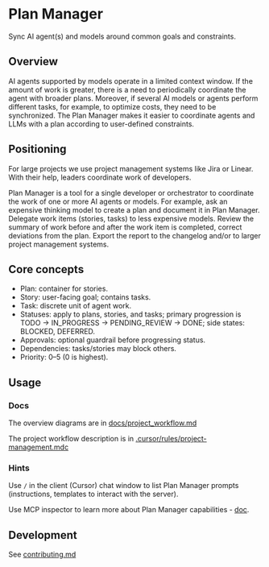 # Plan Manager

Sync AI agent(s) and models around common goals and constraints.

## Overview

AI agents supported by models operate in a limited context window. If the amount of work is greater, there is a need to periodically coordinate the agent with broader plans. Moreover, if several AI models or agents perform different tasks, for example, to optimize costs, they need to be synchronized. The Plan Manager makes it easier to coordinate agents and LLMs with a plan according to user-defined constraints.

## Positioning

For large projects we use project management systems like Jira or Linear. With their help, leaders coordinate work of developers. 

Plan Manager is a tool for a single developer or orchestrator to coordinate the work of one or more AI agents or models. For example, ask an expensive thinking model to create a plan and document it in Plan Manager. Delegate work items (stories, tasks) to less expensive models. Review the summary of work before and after the work item is completed, correct deviations from the plan. Export the report to the changelog and/or to larger project management systems.

## Core concepts

- Plan: container for stories.
- Story: user-facing goal; contains tasks.
- Task: discrete unit of agent work.
- Statuses: apply to plans, stories, and tasks; primary progression is TODO → IN_PROGRESS → PENDING_REVIEW → DONE; side states: BLOCKED, DEFERRED.
- Approvals: optional guardrail before progressing status.
- Dependencies: tasks/stories may block others.
- Priority: 0–5 (0 is highest).

## Usage

### Docs

The overview diagrams are in [docs/project_workflow.md](docs/project_workflow.md)

The project workflow description is in [.cursor/rules/project-management.mdc](.cursor/rules/project-management.mdc)

### Hints

Use `/` in the client (Cursor) chat window to list Plan Manager prompts (instructions, templates to interact with the server).

Use MCP inspector to learn more about Plan Manager capabilities - [doc](dev/mcp-inspector/README.md).

## Development

See [contributing.md](contributing.md)
